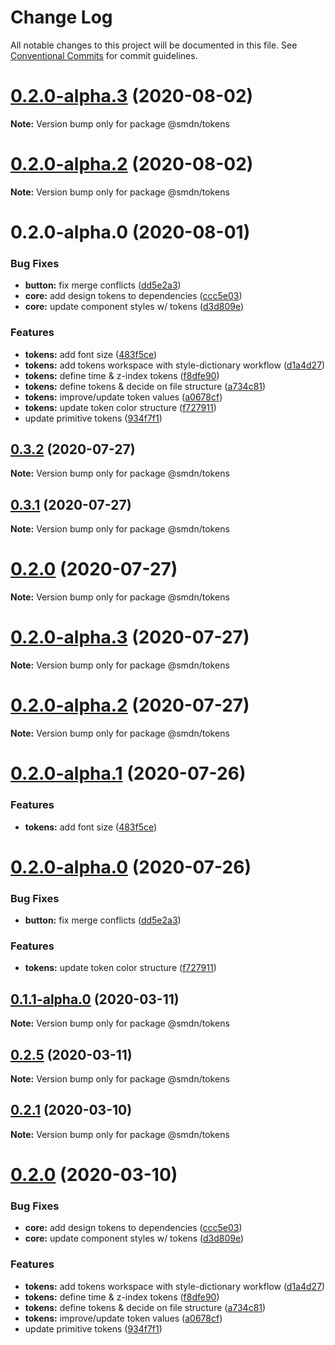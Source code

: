 # Change Log

All notable changes to this project will be documented in this file.
See [Conventional Commits](https://conventionalcommits.org) for commit guidelines.

# [0.2.0-alpha.3](https://github.com/samsoedien/smdn-design-system/tree/master/packages/tokens/compare/v0.2.0-alpha.2...v0.2.0-alpha.3) (2020-08-02)

**Note:** Version bump only for package @smdn/tokens





# [0.2.0-alpha.2](https://github.com/samsoedien/smdn-design-system/tree/master/packages/tokens/compare/v0.2.0-alpha.1...v0.2.0-alpha.2) (2020-08-02)

**Note:** Version bump only for package @smdn/tokens





# 0.2.0-alpha.0 (2020-08-01)


### Bug Fixes

* **button:** fix merge conflicts ([dd5e2a3](https://github.com/samsoedien/smdn-design-system/tree/master/packages/tokens/commit/dd5e2a3c7970237f20b1250a4bbd58b25dd71524))
* **core:** add design tokens to dependencies ([ccc5e03](https://github.com/samsoedien/smdn-design-system/tree/master/packages/tokens/commit/ccc5e034d4369139afc8e5ec788969964c17383a))
* **core:** update component styles w/ tokens ([d3d809e](https://github.com/samsoedien/smdn-design-system/tree/master/packages/tokens/commit/d3d809e9be585576f58399a6bb9b74af36bc2fa5))


### Features

* **tokens:** add font size ([483f5ce](https://github.com/samsoedien/smdn-design-system/tree/master/packages/tokens/commit/483f5ce101acb473222ee2673e55616badbe709a))
* **tokens:** add tokens workspace with style-dictionary workflow ([d1a4d27](https://github.com/samsoedien/smdn-design-system/tree/master/packages/tokens/commit/d1a4d27e35cae9bf94a772dd439f7a828f459134))
* **tokens:** define time & z-index tokens ([f8dfe90](https://github.com/samsoedien/smdn-design-system/tree/master/packages/tokens/commit/f8dfe909fad1c2212f820d7a4df50cc9703720cf))
* **tokens:** define tokens & decide on file structure ([a734c81](https://github.com/samsoedien/smdn-design-system/tree/master/packages/tokens/commit/a734c816617760b13aea49b6729c29ffb2ceb7de))
* **tokens:** improve/update token values ([a0678cf](https://github.com/samsoedien/smdn-design-system/tree/master/packages/tokens/commit/a0678cf15bc1288e98ef11f369c13d4d7733cfdd))
* **tokens:** update token color structure ([f727911](https://github.com/samsoedien/smdn-design-system/tree/master/packages/tokens/commit/f7279114b09db6006647480d243b57961b957666))
* update primitive tokens ([934f7f1](https://github.com/samsoedien/smdn-design-system/tree/master/packages/tokens/commit/934f7f11507d7fb81d199f79c977c1a0385a27ff))





## [0.3.2](https://github.com/samsoedien/smdn-design-system/tree/master/packages/tokens/compare/v0.3.1...v0.3.2) (2020-07-27)

**Note:** Version bump only for package @smdn/tokens





## [0.3.1](https://github.com/samsoedien/smdn-design-system/tree/master/packages/tokens/compare/v0.2.0-alpha.5...v0.3.1) (2020-07-27)

**Note:** Version bump only for package @smdn/tokens





# [0.2.0](https://github.com/samsoedien/smdn-design-system/tree/master/packages/tokens/compare/v0.2.0-alpha.5...v0.2.0) (2020-07-27)

**Note:** Version bump only for package @smdn/tokens






# [0.2.0-alpha.3](https://github.com/samsoedien/smdn-design-system/tree/master/packages/tokens/compare/v0.2.0-alpha.2...v0.2.0-alpha.3) (2020-07-27)

**Note:** Version bump only for package @smdn/tokens





# [0.2.0-alpha.2](https://github.com/samsoedien/smdn-design-system/tree/master/packages/tokens/compare/v0.2.0-alpha.1...v0.2.0-alpha.2) (2020-07-27)

**Note:** Version bump only for package @smdn/tokens





# [0.2.0-alpha.1](https://github.com/samsoedien/smdn-design-system/tree/master/packages/tokens/compare/v0.2.0-alpha.0...v0.2.0-alpha.1) (2020-07-26)


### Features

* **tokens:** add font size ([483f5ce](https://github.com/samsoedien/smdn-design-system/tree/master/packages/tokens/commit/483f5ce101acb473222ee2673e55616badbe709a))





# [0.2.0-alpha.0](https://github.com/samsoedien/smdn-design-system/tree/master/packages/tokens/compare/v0.1.1-alpha.0...v0.2.0-alpha.0) (2020-07-26)


### Bug Fixes

* **button:** fix merge conflicts ([dd5e2a3](https://github.com/samsoedien/smdn-design-system/tree/master/packages/tokens/commit/dd5e2a3c7970237f20b1250a4bbd58b25dd71524))


### Features

* **tokens:** update token color structure ([f727911](https://github.com/samsoedien/smdn-design-system/tree/master/packages/tokens/commit/f7279114b09db6006647480d243b57961b957666))






## [0.1.1-alpha.0](https://github.com/samsoedien/smdn-design-system/tree/master/packages/tokens/compare/v0.2.5...v0.1.1-alpha.0) (2020-03-11)

**Note:** Version bump only for package @smdn/tokens





## [0.2.5](https://github.com/samsoedien/smdn-design-system/tree/master/packages/tokens/compare/v0.2.4...v0.2.5) (2020-03-11)

**Note:** Version bump only for package @smdn/tokens





## [0.2.1](https://github.com/samsoedien/smdn-design-system/tree/master/packages/tokens/compare/v0.2.0...v0.2.1) (2020-03-10)

**Note:** Version bump only for package @smdn/tokens





# [0.2.0](https://github.com/samsoedien/smdn-design-system/tree/master/packages/tokens/compare/v1.1.0...v0.2.0) (2020-03-10)


### Bug Fixes

* **core:** add design tokens to dependencies ([ccc5e03](https://github.com/samsoedien/smdn-design-system/tree/master/packages/tokens/commit/ccc5e034d4369139afc8e5ec788969964c17383a))
* **core:** update component styles w/ tokens ([d3d809e](https://github.com/samsoedien/smdn-design-system/tree/master/packages/tokens/commit/d3d809e9be585576f58399a6bb9b74af36bc2fa5))


### Features

* **tokens:** add tokens workspace with style-dictionary workflow ([d1a4d27](https://github.com/samsoedien/smdn-design-system/tree/master/packages/tokens/commit/d1a4d27e35cae9bf94a772dd439f7a828f459134))
* **tokens:** define time & z-index tokens ([f8dfe90](https://github.com/samsoedien/smdn-design-system/tree/master/packages/tokens/commit/f8dfe909fad1c2212f820d7a4df50cc9703720cf))
* **tokens:** define tokens & decide on file structure ([a734c81](https://github.com/samsoedien/smdn-design-system/tree/master/packages/tokens/commit/a734c816617760b13aea49b6729c29ffb2ceb7de))
* **tokens:** improve/update token values ([a0678cf](https://github.com/samsoedien/smdn-design-system/tree/master/packages/tokens/commit/a0678cf15bc1288e98ef11f369c13d4d7733cfdd))
* update primitive tokens ([934f7f1](https://github.com/samsoedien/smdn-design-system/tree/master/packages/tokens/commit/934f7f11507d7fb81d199f79c977c1a0385a27ff))
